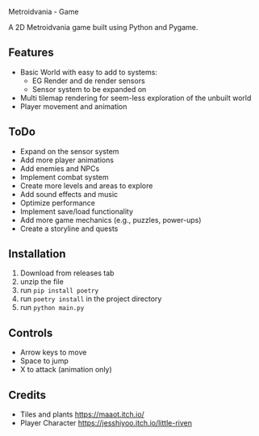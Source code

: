Metroidvania - Game

A 2D Metroidvania game built using Python and Pygame.
## Features
- Basic World with easy to add to systems:
  - EG Render and de render sensors
  - Sensor system to be expanded on
- Multi tilemap rendering for seem-less exploration of the unbuilt world
- Player movement and animation

## ToDo
- Expand on the sensor system
- Add more player animations
- Add enemies and NPCs
- Implement combat system
- Create more levels and areas to explore
- Add sound effects and music
- Optimize performance
- Implement save/load functionality
- Add more game mechanics (e.g., puzzles, power-ups)
- Create a storyline and quests

## Installation
1. Download from releases tab
2. unzip the file
3. run `pip install poetry`
4. run `poetry install` in the project directory
5. run `python main.py`

## Controls
- Arrow keys to move
- Space to jump
- X to attack (animation only)

## Credits
- Tiles and plants https://maaot.itch.io/
- Player Character https://jesshiyoo.itch.io/little-riven